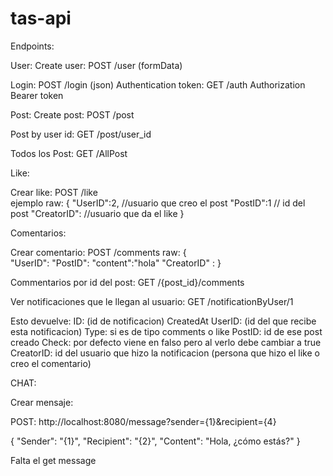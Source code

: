 # tas-api

Endpoints:

User:
Create user:  POST /user (formData)

Login: POST /login (json)
Authentication token: GET /auth Authorization Bearer token

Post: 
Create post: POST /post

Post by user id: GET /post/user_id

Todos los Post: GET /AllPost  


Like:

Crear like: POST /like  
ejemplo 
raw:
{
    "UserID":2,  //usuario que creo el post
    "PostID":1   // id del post
    "CreatorID":  //usuario que da el like
}

Comentarios: 

Crear comentario: POST /comments
raw:
{   
    "UserID":
    "PostID":
    "content":"hola"
    "CreatorID" : 
}

Commentarios por id del post:
GET  /{post_id}/comments


Ver notificaciones que le llegan al usuario:
GET /notificationByUser/1

Esto devuelve:
ID: (id de notificacion)
CreatedAt
UserID: (id del que recibe esta notificacion)
Type: si es de tipo comments o like
PostID: id de ese post creado
Check: por defecto viene en falso pero al verlo debe cambiar a true 
CreatorID: id del usuario que hizo la notificacion (persona que hizo el like o creo el comentario)


CHAT:

Crear mensaje:

POST: 
http://localhost:8080/message?sender={1}&recipient={4}

{
  "Sender": "{1}",
  "Recipient": "{2}",
  "Content": "Hola, ¿cómo estás?"
}

Falta el get message 